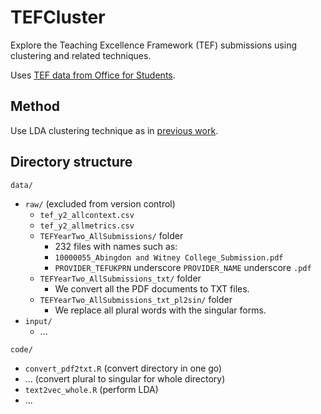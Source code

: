 # TEFCluster
Explore the Teaching Excellence Framework (TEF) submissions using clustering and related techniques.

Uses [TEF data from Office for Students](https://www.officeforstudents.org.uk/advice-and-guidance/teaching/tef-data/get-the-data/).

## Method

Use LDA clustering technique as in <a href="https://www.research.manchester.ac.uk/portal/en/publications/corporate-social-responsibility-reports(111f0746-0250-4206-a4a9-300b5e39df59).html">previous work</a>.

## Directory structure
`data/`

- `raw/` (excluded from version control)
    - `tef_y2_allcontext.csv` 
    - `tef_y2_allmetrics.csv`
    - `TEFYearTwo_AllSubmissions/` folder
        - 232 files with names such as:
        - `10000055_Abingdon and Witney College_Submission.pdf`
        - `PROVIDER_TEFUKPRN` underscore `PROVIDER_NAME` underscore `.pdf`
    - `TEFYearTwo_AllSubmissions_txt/` folder
        - We convert all the PDF documents to TXT files.
    - `TEFYearTwo_AllSubmissions_txt_pl2sin/` folder
        - We replace all plural words with the singular forms.
- `input/`
    - ...

`code/` 

  - `convert_pdf2txt.R` (convert directory in one go)
  - ... (convert plural to singular for whole directory)
  - `text2vec_whole.R` (perform LDA)
  - ...


